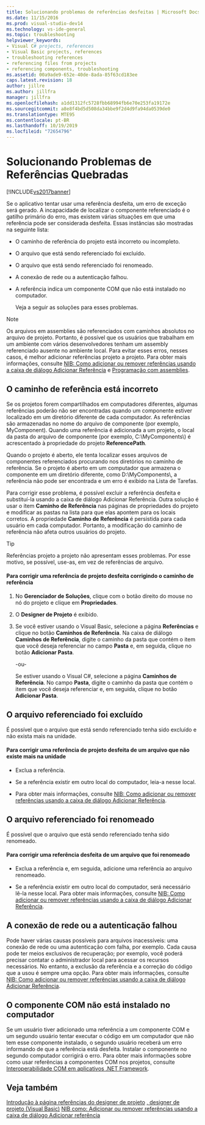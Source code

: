 ```yaml
---
title: Solucionando problemas de referências desfeitas | Microsoft Docs
ms.date: 11/15/2016
ms.prod: visual-studio-dev14
ms.technology: vs-ide-general
ms.topic: troubleshooting
helpviewer_keywords:
- Visual C# projects, references
- Visual Basic projects, references
- troubleshooting references
- referencing files from projects
- referencing components, troubleshooting
ms.assetid: 00a9ade9-652e-40de-8ada-85f63cd183ee
caps.latest.revision: 18
author: jillre
ms.author: jillfra
manager: jillfra
ms.openlocfilehash: a1dd1312fc5728fbb68994fb6e70e253fa19172e
ms.sourcegitcommit: a8e8f4bd5d508da34bbe9f2d4d9fa94da0539de0
ms.translationtype: MTE95
ms.contentlocale: pt-BR
ms.lasthandoff: 10/19/2019
ms.locfileid: "72654796"
---
```

# <a name="troubleshooting-broken-references"></a>Solucionando Problemas de Referências Quebradas
[!INCLUDE[vs2017banner](../includes/vs2017banner.md)]

Se o aplicativo tentar usar uma referência desfeita, um erro de exceção será gerado. A incapacidade de localizar o componente referenciado é o gatilho primário do erro, mas existem várias situações em que uma referência pode ser considerada desfeita. Essas instâncias são mostradas na seguinte lista:

- O caminho de referência do projeto está incorreto ou incompleto.

- O arquivo que está sendo referenciado foi excluído.

- O arquivo que está sendo referenciado foi renomeado.

- A conexão de rede ou a autenticação falhou.

- A referência indica um componente COM que não está instalado no computador.

  Veja a seguir as soluções para esses problemas.

> [!NOTE]
> Os arquivos em assemblies são referenciados com caminhos absolutos no arquivo de projeto. Portanto, é possível que os usuários que trabalham em um ambiente com vários desenvolvedores tenham um assembly referenciado ausente no ambiente local. Para evitar esses erros, nesses casos, é melhor adicionar referências projeto a projeto. Para obter mais informações, consulte [NIB: Como adicionar ou remover referências usando a caixa de diálogo Adicionar Referência](https://msdn.microsoft.com/3bd75d61-f00c-47c0-86a2-dd1f20e231c9) e [Programação com assemblies](https://msdn.microsoft.com/library/25918b15-701d-42c7-95fc-c290d08648d6).

## <a name="reference-path-is-incorrect"></a>O caminho de referência está incorreto
 Se os projetos forem compartilhados em computadores diferentes, algumas referências poderão não ser encontradas quando um componente estiver localizado em um diretório diferente de cada computador. As referências são armazenadas no nome do arquivo de componente (por exemplo, MyComponent). Quando uma referência é adicionada a um projeto, o local da pasta do arquivo de componente (por exemplo, C:\MyComponents\\) é acrescentado à propriedade do projeto **ReferencePath**.

 Quando o projeto é aberto, ele tenta localizar esses arquivos de componentes referenciados procurando nos diretórios no caminho de referência. Se o projeto é aberto em um computador que armazena o componente em um diretório diferente, como D:\MyComponents\\, a referência não pode ser encontrada e um erro é exibido na Lista de Tarefas.

 Para corrigir esse problema, é possível excluir a referência desfeita e substituí-la usando a caixa de diálogo Adicionar Referência. Outra solução é usar o item **Caminho de Referência** nas páginas de propriedades do projeto e modificar as pastas na lista para que elas apontem para os locais corretos. A propriedade **Caminho de Referência** é persistida para cada usuário em cada computador. Portanto, a modificação do caminho de referência não afeta outros usuários do projeto.

> [!TIP]
> Referências projeto a projeto não apresentam esses problemas. Por esse motivo, se possível, use-as, em vez de referências de arquivo.

#### <a name="to-fix-a-broken-project-reference-by-correcting-the-reference-path"></a>Para corrigir uma referência de projeto desfeita corrigindo o caminho de referência

1. No **Gerenciador de Soluções**, clique com o botão direito do mouse no nó do projeto e clique em **Propriedades**.

2. O **Designer de Projeto** é exibido.

3. Se você estiver usando o Visual Basic, selecione a página **Referências** e clique no botão **Caminhos de Referência**. Na caixa de diálogo **Caminhos de Referência**, digite o caminho da pasta que contém o item que você deseja referenciar no campo **Pasta** e, em seguida, clique no botão **Adicionar Pasta**.

     -ou-

     Se estiver usando o Visual C#, selecione a página **Caminhos de Referência**. No campo **Pasta**, digite o caminho da pasta que contém o item que você deseja referenciar e, em seguida, clique no botão **Adicionar Pasta**.

## <a name="referenced-file-has-been-deleted"></a>O arquivo referenciado foi excluído
 É possível que o arquivo que está sendo referenciado tenha sido excluído e não exista mais na unidade.

#### <a name="to-fix-a-broken-project-reference-for-a-file-that-no-longer-exists-on-your-drive"></a>Para corrigir uma referência de projeto desfeita de um arquivo que não existe mais na unidade

- Exclua a referência.

- Se a referência existir em outro local do computador, leia-a nesse local.

- Para obter mais informações, consulte [NIB: Como adicionar ou remover referências usando a caixa de diálogo Adicionar Referência](https://msdn.microsoft.com/3bd75d61-f00c-47c0-86a2-dd1f20e231c9).

## <a name="referenced-file-has-been-renamed"></a>O arquivo referenciado foi renomeado
 É possível que o arquivo que está sendo referenciado tenha sido renomeado.

#### <a name="to-fix-a-broken-reference-for-a-file-that-has-been-renamed"></a>Para corrigir uma referência desfeita de um arquivo que foi renomeado

- Exclua a referência e, em seguida, adicione uma referência ao arquivo renomeado.

- Se a referência existir em outro local do computador, será necessário lê-la nesse local. Para obter mais informações, consulte [NIB: Como adicionar ou remover referências usando a caixa de diálogo Adicionar Referência](https://msdn.microsoft.com/3bd75d61-f00c-47c0-86a2-dd1f20e231c9).

## <a name="network-connection-or-authentication-has-failed"></a>A conexão de rede ou a autenticação falhou
 Pode haver várias causas possíveis para arquivos inacessíveis: uma conexão de rede ou uma autenticação com falha, por exemplo. Cada causa pode ter meios exclusivos de recuperação; por exemplo, você poderá precisar contatar o administrador local para acessar os recursos necessários. No entanto, a exclusão da referência e a correção do código que a usou é sempre uma opção. Para obter mais informações, consulte [NIB: Como adicionar ou remover referências usando a caixa de diálogo Adicionar Referência](https://msdn.microsoft.com/3bd75d61-f00c-47c0-86a2-dd1f20e231c9).

## <a name="com-component-is-not-installed-on-computer"></a>O componente COM não está instalado no computador
 Se um usuário tiver adicionado uma referência a um componente COM e um segundo usuário tentar executar o código em um computador que não tem esse componente instalado, o segundo usuário receberá um erro informando de que a referência está desfeita. Instalar o componente no segundo computador corrigirá o erro. Para obter mais informações sobre como usar referências a componentes COM nos projetos, consulte [Interoperabilidade COM em aplicativos .NET Framework](https://msdn.microsoft.com/library/f5a72143-c268-4dff-a019-974ad940e17d).

## <a name="see-also"></a>Veja também
 [Introdução à página referências do designer de projeto](https://msdn.microsoft.com/898dd854-c98d-430c-ba1b-a913ce3c73d7) [, designer de projeto (Visual Basic)](../ide/reference/references-page-project-designer-visual-basic.md) [NIB como: Adicionar ou remover referências usando a caixa de diálogo Adicionar referência](https://msdn.microsoft.com/3bd75d61-f00c-47c0-86a2-dd1f20e231c9)
